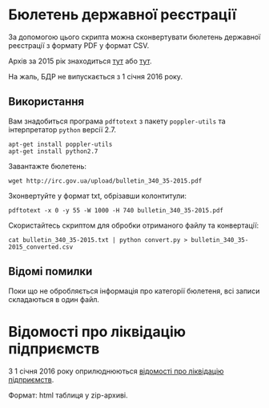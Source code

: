 Бюлетень державної реєстрації
=============================

За допомогою цього скрипта можна сконвертувати бюлетень державної реєстрації з формату PDF у формат CSV.

Архів за 2015 рік знаходиться [тут](http://irc.gov.ua/ua/arch_bulletin_2015) або [тут](http://www.drsu.gov.ua/show/14208).

На жаль, БДР не випускається з 1 січня 2016 року.

## Використання

Вам знадобиться програма `pdftotext` з пакету `poppler-utils` та інтерпретатор `python` версії 2.7.

    apt-get install poppler-utils
    apt-get install python2.7

Завантажте бюлетень:

    wget http://irc.gov.ua/upload/bulletin_340_35-2015.pdf

Зконвертуйте у формат txt, обрізавши колонтитули:

    pdftotext -x 0 -y 55 -W 1000 -H 740 bulletin_340_35-2015.pdf

Скористайтесь скриптом для обробки отриманого файлу та конвертації:

    cat bulletin_340_35-2015.txt | python convert.py > bulletin_340_35-2015_converted.csv

## Відомі помилки

Поки що не обробляється інформація про категорії бюлетеня, всі записи складаються в один файл.

Відомості про ліквідацію підприємств
====================================

З 1 січня 2016 року оприлюднюються [відомості про ліквідацію підприємств](https://usr.minjust.gov.ua/ua/publication_info). 

Формат: html таблиця у zip-архиві.
